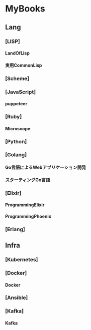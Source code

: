 MyBooks
=======
## Lang
### [LISP]
#### LandOfLisp
#### 実用CommonLisp
### [Scheme]
### [JavaScript]
#### puppeteer
### [Ruby]
#### Microscope
### [Python]
### [Golang]
#### Go言語によるWebアプリケーション開発
#### スターティングGo言語
### [Elixir]
#### ProgrammingElixir
#### ProgrammingPhoenix
### [Erlang]
## Infra
### [Kubernetes]
### [Docker]
#### Docker
### [Ansible]
### [Kafka]
#### Kafka
